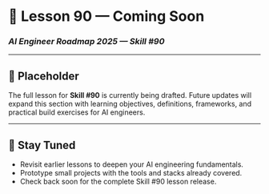 # 🚧 Lesson 90 — Coming Soon

### *AI Engineer Roadmap 2025 — Skill #90*

---

## 🚧 Placeholder
The full lesson for **Skill #90** is currently being drafted. Future updates will expand this section with learning objectives, definitions, frameworks, and practical build exercises for AI engineers.

---

## 📌 Stay Tuned
* Revisit earlier lessons to deepen your AI engineering fundamentals.
* Prototype small projects with the tools and stacks already covered.
* Check back soon for the complete Skill #90 lesson release.
